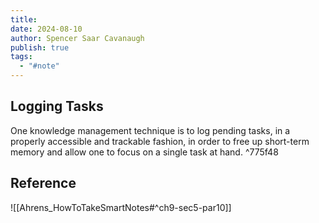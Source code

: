 ```yaml
---
title:
date: 2024-08-10
author: Spencer Saar Cavanaugh
publish: true
tags:
  - "#note"
---
```


## Logging Tasks

One knowledge management technique is to log pending tasks, in a properly accessible and trackable fashion, in order to free up short-term memory and allow one to focus on a single task at hand. ^775f48

## Reference

![[Ahrens_HowToTakeSmartNotes#^ch9-sec5-par10]]
